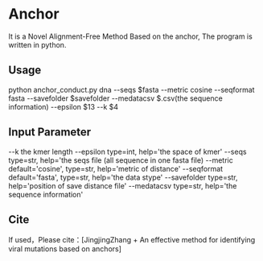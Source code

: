 Anchor
===
It is a Novel Alignment-Free Method Based on the anchor, The program is written in python.

Usage
----
python anchor_conduct.py dna --seqs $fasta --metric cosine --seqformat fasta --savefolder $savefolder --medatacsv $.csv(the sequence information) --epsilon $13 --k $4

Input Parameter
---
--k the kmer length
--epsilon type=int, help='the space of kmer'
--seqs type=str, help='the seqs file (all sequence in one fasta file)
--metric default='cosine', type=str, help='metric of distance'
--seqformat default='fasta', type=str, help='the data stype'
--savefolder  type=str, help='position of save distance file'
--medatacsv type=str, help='the sequence information'

Cite
---
If used，Please cite：[JingjingZhang + An effective method for identifying viral mutations based on anchors]
